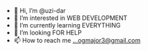 - 👋 Hi, I’m @uzi-dar
- 👀 I’m interested in WEB DEVELOPMENT  
- 🌱 I’m currently learning EVERYTHING
- 💞️ I’m looking FOR HELP
- 📫 How to reach me ...ogmajor3@gmail.com
